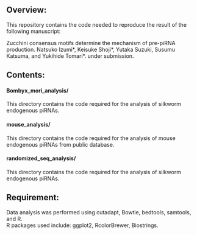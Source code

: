 ## Overview:  
This repository contains the code needed to reproduce the result of the following manuscript:  
  
Zucchini consensus motifs determine the mechanism of pre-piRNA production. Natsuko Izumi*, Keisuke Shoji*, Yutaka Suzuki, Susumu Katsuma, and Yukihide Tomari*. under submission.  
  
## Contents:  
#### Bombyx_mori_analysis/  
This directory contains the code required for the analysis of silkworm endogenous piRNAs.  
  
#### mouse_analysis/  
This directory contains the code required for the analysis of mouse endogenous piRNAs from public database.  
  
#### randomized_seq_analysis/  
This directory contains the code required for the analysis of silkworm endogenous piRNAs.  

## Requirement:
Data analysis was performed using cutadapt, Bowtie, bedtools, samtools, and R.   
R packages used include: ggplot2, RcolorBrewer, Biostrings. 

